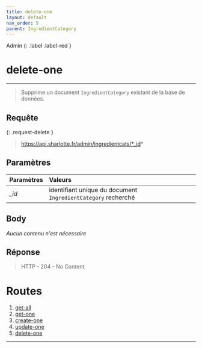 ```yaml
---
title: delete-one
layout: default
nav_order: 5
parent: IngredientCategory
---
```


Admin
{: .label .label-red }

<!-- DÉBUT DE LA ROUTE -->
# delete-one
----

> Supprime un document `IngredientCategory` existant de la base de données.

## Requête

{: .request-delete }
> https://api.sharlotte.fr/admin/ingredientcats/*_id*

## Paramètres

| Paramètres | Valeurs                                                       |
|:-----------|:--------------------------------------------------------------|
| *_id*      | identifiant unique du document `IngredientCategory` recherché |

## Body
*Aucun contenu n'est nécessaire*

## Réponse
> HTTP - 204 - No Content
<!-- FIN DE LA ROUTE -->

# Routes

1. [get-all]
1. [get-one]
1. [create-one]
1. [update-one]
1. [delete-one]

----

[get-all]: get-all.html
[get-one]: get-one.html
[create-one]: create-one.html
[update-one]: update-one.html
[delete-one]: delete-one.html